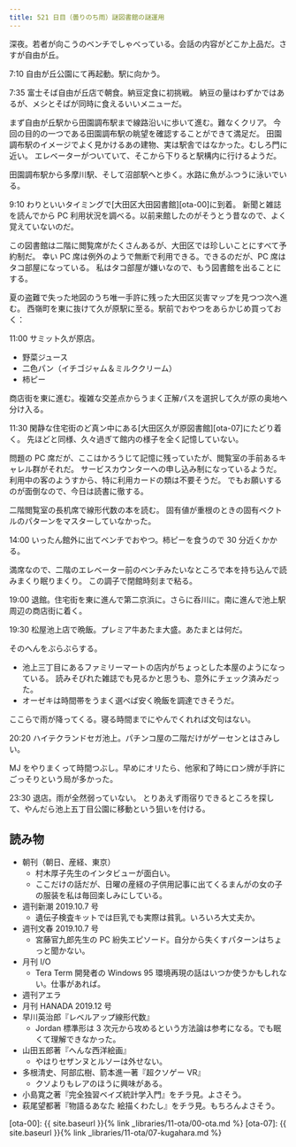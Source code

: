 ```yaml
---
title: 521 日目（曇りのち雨）謎図書館の謎運用
---
```


深夜。若者が向こうのベンチでしゃべっている。会話の内容がどこか上品だ。さすが自由が丘。

7:10 自由が丘公園にて再起動。駅に向かう。

7:35 富士そば自由が丘店で朝食。納豆定食に初挑戦。
納豆の量はわずかではあるが、メシとそばが同時に食えるいいメニューだ。

まず自由が丘駅から田園調布駅まで線路沿いに歩いて進む。難なくクリア。
今回の目的の一つである田園調布駅の眺望を確認することができて満足だ。
田園調布駅のイメージでよく見かけるあの建物、実は駅舎ではなかった。むしろ門に近い。
エレベーターがついていて、そこから下りると駅構内に行けるようだ。

田園調布駅から多摩川駅、そして沼部駅へと歩く。水路に魚がふつうに泳いでいる。

9:10 わりといいタイミングで[大田区大田図書館][ota-00]に到着。
新聞と雑誌を読んでから PC 利用状況を調べる。以前来館したのがそうとう昔なので、よく覚えていないのだ。

この図書館は二階に閲覧席がたくさんあるが、大田区では珍しいことにすべて予約制だ。
幸い PC 席は例外のようで無断で利用できる。できるのだが、PC 席はタコ部屋になっている。
私はタコ部屋が嫌いなので、もう図書館を出ることにする。

夏の盗難で失った地図のうち唯一手許に残った大田区災害マップを見つつ次へ進む。
西嶺町を東に抜けて久が原駅に至る。駅前でおやつをあらかじめ買っておく：

11:00 サミット久が原店。

* 野菜ジュース
* 二色パン（イチゴジャム＆ミルククリーム）
* 柿ピー

商店街を東に進む。複雑な交差点からうまく正解パスを選択して久が原の奥地へ分け入る。

11:30 閑静な住宅街のど真ン中にある[大田区久が原図書館][ota-07]にたどり着く。
先ほどと同様、久々過ぎて館内の様子を全く記憶していない。

問題の PC 席だが、ここはかろうじて記憶に残っていたが、閲覧室の手前あるキャレル群がそれだ。
サービスカウンターへの申し込み制になっているようだ。利用中の客のようすから、特に利用カードの類は不要そうだ。
でもお願いするのが面倒なので、今日は読書に徹する。

二階閲覧室の長机席で線形代数の本を読む。
固有値が重根のときの固有ベクトルのパターンをマスターしていなかった。

14:00 いったん館外に出てベンチでおやつ。柿ピーを食うので 30 分近くかかる。

満席なので、二階のエレベーター前のベンチみたいなところで本を持ち込んで読みまくり眠りまくり。
この調子で閉館時刻まで粘る。

19:00 退館。住宅街を東に進んで第二京浜に。さらに呑川に。南に進んで池上駅周辺の商店街に着く。

19:30 松屋池上店で晩飯。プレミア牛あたま大盛。あたまとは何だ。

そのへんをぶらぶらする。

* 池上三丁目にあるファミリーマートの店内がちょっとした本屋のようになっている。
  読みそびれた雑誌でも見るかと思うも、意外にチェック済みだった。
* オーゼキは時間帯をうまく選べば安く晩飯を調達できそうだ。

ここらで雨が降ってくる。寝る時間までにやんでくれれば文句はない。

20:20 ハイテクランドセガ池上。パチンコ屋の二階だけがゲーセンとはさみしい。

MJ をやりまくって時間つぶし。早めにオリたら、他家和了時にロン牌が手許にごっそりという局が多かった。

23:30 退店。雨が全然弱っていない。
とりあえず雨宿りできるところを探して、やんだら池上五丁目公園に移動という狙いを付ける。

## 読み物

* 朝刊（朝日、産経、東京）
  * 村木厚子先生のインタビューが面白い。
  * ここだけの話だが、日曜の産経の子供用記事に出てくるまんがの女の子の服装を私は毎回楽しみにしている。
* 週刊新潮 2019.10.7 号
  * 遺伝子検査キットでは巨乳でも実際は貧乳。いろいろ大丈夫か。
* 週刊文春 2019.10.7 号
  * 宮藤官九郎先生の PC 紛失エピソード。自分から失くすパターンはちょっと聞かない。
* 月刊 I/O
  * Tera Term 開発者の Windows 95 環境再現の話はいつか使うかもしれない。仕事があれば。
* 週刊アエラ
* 月刊 HANADA 2019.12 号
* 早川英治郎『レベルアップ線形代数』
  * Jordan 標準形は 3 次元から攻めるという方法論は参考になる。でも眠くて理解できなかった。
* 山田五郎著『へんな西洋絵画』
  * やはりセザンヌとルソーは外せない。
* 多根清史、阿部広樹、箭本進一著『超クソゲー VR』
  * クソよりもレアのほうに興味がある。
* 小島寛之著『完全独習ベイズ統計学入門』をチラ見。よさそう。
* 萩尾望都著『物語るあなた 絵描くわたし』をチラ見。もちろんよさそう。

[ota-00]: {{ site.baseurl }}{% link _libraries/11-ota/00-ota.md %}
[ota-07]: {{ site.baseurl }}{% link _libraries/11-ota/07-kugahara.md %}
